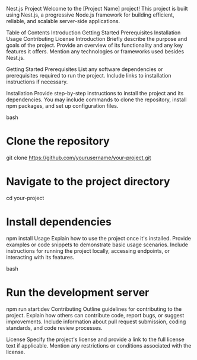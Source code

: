 Nest.js Project
Welcome to the [Project Name] project! This project is built using Nest.js, a progressive Node.js framework for building efficient, reliable, and scalable server-side applications.

Table of Contents
Introduction
Getting Started
Prerequisites
Installation
Usage
Contributing
License
Introduction
Briefly describe the purpose and goals of the project. Provide an overview of its functionality and any key features it offers. Mention any technologies or frameworks used besides Nest.js.

Getting Started
Prerequisites
List any software dependencies or prerequisites required to run the project. Include links to installation instructions if necessary.

Installation
Provide step-by-step instructions to install the project and its dependencies. You may include commands to clone the repository, install npm packages, and set up configuration files.

bash

# Clone the repository
git clone https://github.com/yourusername/your-project.git

# Navigate to the project directory
cd your-project

# Install dependencies
npm install
Usage
Explain how to use the project once it's installed. Provide examples or code snippets to demonstrate basic usage scenarios. Include instructions for running the project locally, accessing endpoints, or interacting with its features.

bash

# Run the development server
npm run start:dev
Contributing
Outline guidelines for contributing to the project. Explain how others can contribute code, report bugs, or suggest improvements. Include information about pull request submission, coding standards, and code review processes.

License
Specify the project's license and provide a link to the full license text if applicable. Mention any restrictions or conditions associated with the license.

